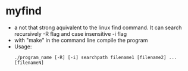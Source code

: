 # myfind
- a not that strong aquivalent to the linux find command. It can search recursively -R flag and case insensitive -i flag 
- with "make" in the command line compile the program
- Usage:
    ```
    ./program_name [-R] [-i] searchpath filename1 [filename2] ...[filenameN]
    ```
